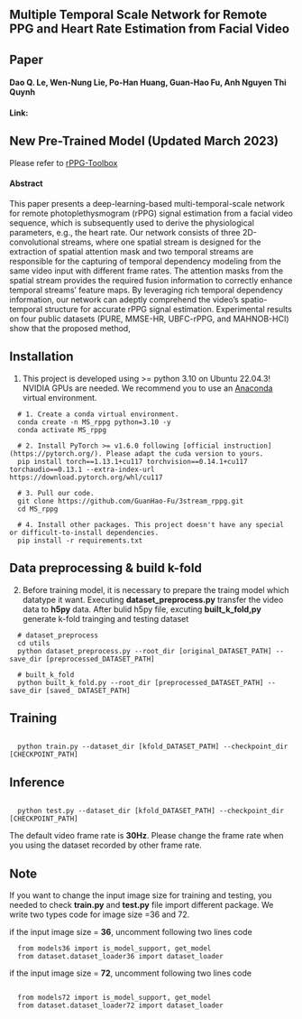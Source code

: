 
## Multiple Temporal Scale Network for Remote PPG and Heart Rate Estimation from Facial Video
## Paper

#### Dao Q. Le, Wen-Nung Lie, Po-Han Huang, Guan-Hao Fu, Anh Nguyen Thi Quynh

#### Link: 

## New Pre-Trained Model (Updated March 2023)

Please refer to [rPPG-Toolbox](https://github.com/ubicomplab/rPPG-Toolbox) 

#### Abstract

This paper presents a deep-learning-based multi-temporal-scale network for remote photoplethysmogram (rPPG) signal estimation from a facial video sequence, which is subsequently used to derive the physiological parameters, e.g., the heart rate. Our network consists of three 2D-convolutional streams, where one spatial stream is designed for the extraction of spatial attention mask and two temporal streams are responsible for the capturing of temporal dependency modeling from the same video input with different frame rates. The attention masks from the spatial stream provides the required fusion information to correctly enhance temporal streams’ feature maps. By leveraging rich temporal dependency information, our network can adeptly comprehend the video’s spatio-temporal structure for accurate rPPG signal estimation. Experimental results on four public datasets (PURE, MMSE-HR, UBFC-rPPG, and MAHNOB-HCI) show that the proposed method,
<!-- 
## Citation 

``` bash
@article{lie2024two,
  title={A Two-stream Deep-learning Network for Heart Rate Estimation from Facial Image Sequence},
  author={Lie, Wen-Nung and Le, Dao Q and Huang, Po-Han and Fu, Guan-Hao and Anh, Quynh Nguyen Thi and Nhu, Quynh Nguyen Quang},
  journal={IEEE Sensors Journal},
  year={2024},
  publisher={IEEE}
}
``` -->
## Installation
1. This project is developed using >= python 3.10 on Ubuntu 22.04.3! NVIDIA GPUs are needed. We recommend you to use an [Anaconda](https://www.anaconda.com/) virtual environment.

```shell
  # 1. Create a conda virtual environment.
  conda create -n MS_rppg python=3.10 -y
  conda activate MS_rppg
  
  # 2. Install PyTorch >= v1.6.0 following [official instruction](https://pytorch.org/). Please adapt the cuda version to yours.
  pip install torch==1.13.1+cu117 torchvision==0.14.1+cu117 torchaudio==0.13.1 --extra-index-url https://download.pytorch.org/whl/cu117
  
  # 3. Pull our code.
  git clone https://github.com/GuanHao-Fu/3stream_rppg.git
  cd MS_rppg
  
  # 4. Install other packages. This project doesn't have any special or difficult-to-install dependencies.
  pip install -r requirements.txt 
```

## Data preprocessing & build k-fold
2. Before training model, it is necessary to prepare the traing model which datatype it want. Executing **dataset_preprocess.py** transfer the video data to **h5py** data. After bulid h5py file, excuting **built_k_fold,py** generate k-fold trainging and testing dataset 
```shell
  # dataset_preprocess
  cd utils
  python dataset_preprocess.py --root_dir [original_DATASET_PATH] --save_dir [preprocessed_DATASET_PATH]

  # built_k_fold
  python built_k_fold.py --root_dir [preprocessed_DATASET_PATH] --save_dir [saved_ DATASET_PATH]
```
## Training 

```shell

  python train.py --dataset_dir [kfold_DATASET_PATH] --checkpoint_dir [CHECKPOINT_PATH]

```
## Inference 

```shell

  python test.py --dataset_dir [kfold_DATASET_PATH] --checkpoint_dir [CHECKPOINT_PATH]

```
The default video frame rate is **30Hz**. Please change the frame rate when you using the dataset recorded by other frame rate. 

## Note
If you want to change the input image size for training and testing, you needed to check **train.py** and **test.py** file import different package. We write two types code for image size =36 and 72.

if the input image size = **36**, uncomment following two lines code
```shell
  from models36 import is_model_support, get_model
  from dataset.dataset_loader36 import dataset_loader
```
if the input image size = **72**, uncomment following two lines code
```shell

  from models72 import is_model_support, get_model
  from dataset.dataset_loader72 import dataset_loader
```

